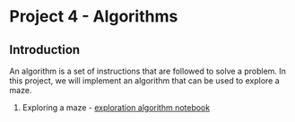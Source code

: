 # Project 4 - Algorithms

## Introduction

An algorithm is a set of instructions that are followed to solve a problem. In this project, we will implement an algorithm that can be used to explore a maze.

1. Exploring a maze - [exploration algorithm notebook](01-exploration-algorithm.ipynb)
